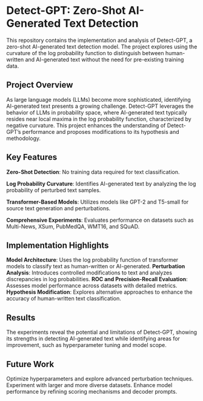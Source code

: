 # Detect-GPT: Zero-Shot AI-Generated Text Detection
This repository contains the implementation and analysis of Detect-GPT, a zero-shot AI-generated text detection model. The project explores using the curvature of the log probability function to distinguish between human-written and AI-generated text without the need for pre-existing training data.

## Project Overview
As large language models (LLMs) become more sophisticated, identifying AI-generated text presents a growing challenge. Detect-GPT leverages the behavior of LLMs in probability space, where AI-generated text typically resides near local maxima in the log probability function, characterized by negative curvature. This project enhances the understanding of Detect-GPT’s performance and proposes modifications to its hypothesis and methodology.

## Key Features
**Zero-Shot Detection**: No training data required for text classification.


**Log Probability Curvature**: Identifies AI-generated text by analyzing the log probability of perturbed text samples.

**Transformer-Based Models**: Utilizes models like GPT-2 and T5-small for source text generation and perturbations.

**Comprehensive Experiments**: Evaluates performance on datasets such as Multi-News, XSum, PubMedQA, WMT16, and SQuAD.

## Implementation Highlights
**Model Architecture**: Uses the log probability function of transformer models to classify text as human-written or AI-generated.
**Perturbation Analysis**: Introduces controlled modifications to text and analyzes discrepancies in log probabilities.
**ROC and Precision-Recall Evaluation**: Assesses model performance across datasets with detailed metrics.
**Hypothesis Modification**: Explores alternative approaches to enhance the accuracy of human-written text classification.
## Results
The experiments reveal the potential and limitations of Detect-GPT, showing its strengths in detecting AI-generated text while identifying areas for improvement, such as hyperparameter tuning and model scope.

## Future Work
Optimize hyperparameters and explore advanced perturbation techniques.
Experiment with larger and more diverse datasets.
Enhance model performance by refining scoring mechanisms and decoder prompts.
